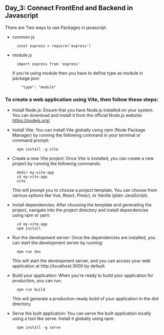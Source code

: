 ## Day_3: Connect FrontEnd and Backend in Javascript
There are Two ways to use Packages in javascript.
- common js
  
        const express = require('express')
- module js
  
        import express from 'express'
  if you're using module then you have to define type as module in package.json

          "type": "module"
### To create a web application using Vite, then follow these steps:

- Install Node.js: Ensure that you have Node.js installed on your system. You can download and install it from the official Node.js website: https://nodejs.org/
- Install Vite: You can install Vite globally using npm (Node Package Manager) by running the following command in your terminal or command prompt:

        npm install -g vite
- Create a new Vite project: Once Vite is installed, you can create a new project by running the following commands:

        mkdir my-vite-app
        cd my-vite-app
        vite
    This will prompt you to choose a project template. You can choose from various options like Vue, React, Preact, or Vanilla (plain JavaScript).
- Install dependencies: After choosing the template and generating the project, navigate into the project directory and install dependencies using npm or yarn:

        cd my-vite-app
        npm install
- Run the development server: Once the dependencies are installed, you can start the development server by running:

        npm run dev
  This will start the development server, and you can access your web application at http://localhost:3000 by default.
- Build your application: When you're ready to build your application for production, you can run:

        npm run build
    This will generate a production-ready build of your application in the dist directory.
- Serve the built application: You can serve the built application locally using a tool like serve. Install it globally using npm:

        npm install -g serve
